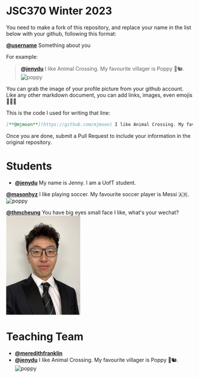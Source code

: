 # JSC370 Winter 2023

You need to make a fork of this repository, and replace your name in the list below with your github, following this format:

[**@username**]() Something about you

For example:

> [**@jenydu**](https://github.com/jenydu) I like Animal Crossing. My favourite villager is Poppy 🍂🐿️. <img src="https://preview.redd.it/f79f0cv1o7j51.jpg?auto=webp&s=1e572edf80d0eba0c35c77c3c81231d9e626d366" alt="poppy" width="200px">


You can grab the image of your profile picture from your github account. Like any other markdown document, you can add links, images, even emojis 🍋🍰🐸

This is the code I used for writing that line:

```md
[**@mjmoon**](https://github.com/mjmoon) I like Animal Crossing. My favourite villager is Poppy 🍂🐿️. <img src="https://preview.redd.it/f79f0cv1o7j51.jpg?auto=webp&s=1e572edf80d0eba0c35c77c3c81231d9e626d366" alt="poppy" width="200px">
```

Once you are done, submit a Pull Request to include your information in the original repository.

# Students
- [**@jenydu**](https://github.com/jenydu) My name is Jenny. I am a UofT student.


[**@masonhyz**](https://github.com/masonhyz) I like playing soccer. My favourite soccer player is Messi 🇦🇷. <img src="https://www.si.com/.image/c_limit%2Ccs_srgb%2Cq_auto:good%2Cw_641/MTY4MTAyNTc1MDYwMzYyNTEz/1992-94-lionel-messi-childhoodjpg.webp" alt="poppy" width="200px">

[**@thmcheung**]() You have big eyes small face I like, what's your wechat? <img src="/myself.jpg" alt="marcus" width ="200px">


# Teaching Team

- [**@meredithfranklin**](https://github.com/meredithfranklin)
- [**@jenydu**](https://github.com/jenydu) I like Animal Crossing. My favourite villager is Poppy 🍂🐿️. <img src="https://preview.redd.it/f79f0cv1o7j51.jpg?auto=webp&s=1e572edf80d0eba0c35c77c3c81231d9e626d366" alt="poppy" width="200px">
